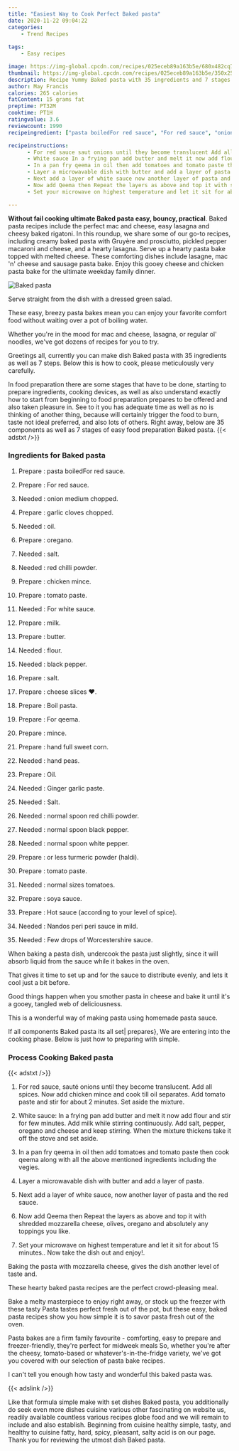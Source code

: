```yaml
---
title: "Easiest Way to Cook Perfect Baked pasta"
date: 2020-11-22 09:04:22
categories:
    - Trend Recipes
    
tags:
    - Easy recipes

image: https://img-global.cpcdn.com/recipes/025eceb89a163b5e/680x482cq70/baked-pasta-recipe-main-photo.jpg
thumbnail: https://img-global.cpcdn.com/recipes/025eceb89a163b5e/350x250cq70/baked-pasta-recipe-main-photo.jpg
description: Recipe Yummy Baked pasta with 35 ingredients and 7 stages of easy cooking.
author: May Francis
calories: 265 calories
fatContent: 15 grams fat
preptime: PT32M
cooktime: PT1H
ratingvalue: 3.6
reviewcount: 1990
recipeingredient: ["pasta boiledFor red sauce", "For red sauce", "onion medium chopped", "garlic cloves chopped", "oil", "oregano", "salt", "red chilli powder", "chicken mince", "tomato paste", "For white sauce", "milk", "butter", "flour", "black pepper", "salt", "cheese slices ", "Boil pasta", "For qeema", "mince", "hand full sweet corn", "hand peas", "Oil", "Ginger garlic paste", "Salt", "normal spoon red chilli powder", "normal spoon black pepper", "normal spoon white pepper", "or less turmeric powder haldi", "tomato paste", "normal sizes tomatoes", "soya sauce", "Hot sauce according to your level of spice", "Nandos peri peri sauce in mild", "Few drops of Worcestershire sauce"]

recipeinstructions: 
      - For red sauce saut onions until they become translucent Add all spices Now add chicken mince and cook till oil separates Add tomato paste and stir for about 2 minutes Set aside the mixture 
      - White sauce In a frying pan add butter and melt it now add flour and stir for few minutes Add milk while stirring continuously Add salt pepper oregano and cheese and keep stirring When the mixture thickens take it off the stove and set aside 
      - In a pan fry qeema in oil then add tomatoes and tomato paste then cook qeema along with all the above mentioned ingredients including the vegies 
      - Layer a microwavable dish with butter and add a layer of pasta 
      - Next add a layer of white sauce now another layer of pasta and the red sauce 
      - Now add Qeema then Repeat the layers as above and top it with shredded mozzarella cheese olives oregano and absolutely any toppings you like 
      - Set your microwave on highest temperature and let it sit for about 15 minutes Now take the dish out and enjoy

---
```




**Without fail cooking ultimate Baked pasta easy, bouncy, practical**. Baked pasta recipes include the perfect mac and cheese, easy lasagna and cheesy baked rigatoni. In this roundup, we share some of our go-to recipes, including creamy baked pasta with Gruyère and prosciutto, pickled pepper macaroni and cheese, and a hearty lasagna. Serve up a hearty pasta bake topped with melted cheese. These comforting dishes include lasagne, mac &#39;n&#39; cheese and sausage pasta bake. Enjoy this gooey cheese and chicken pasta bake for the ultimate weekday family dinner.


![Baked pasta](https://img-global.cpcdn.com/recipes/025eceb89a163b5e/680x482cq70/baked-pasta-recipe-main-photo.jpg "Baked pasta")



Serve straight from the dish with a dressed green salad.

These easy, breezy pasta bakes mean you can enjoy your favorite comfort food without waiting over a pot of boiling water.

Whether you&#39;re in the mood for mac and cheese, lasagna, or regular ol&#39; noodles, we&#39;ve got dozens of recipes for you to try.


Greetings all, currently you can make dish Baked pasta with 35 ingredients as well as 7 steps. Below this is how to cook, please meticulously very carefully.

In food preparation there are some stages that have to be done, starting to prepare ingredients, cooking devices, as well as also understand exactly how to start from beginning to food preparation prepares to be offered and also taken pleasure in. See to it you has adequate time as well as no is thinking of another thing, because will certainly trigger the food to burn, taste not ideal preferred, and also lots of others. Right away, below are 35 components as well as 7 stages of easy food preparation Baked pasta.
{{< adstxt />}}

### Ingredients for Baked pasta


1. Prepare  : pasta boiledFor red sauce.

1. Prepare  : For red sauce.

1. Needed  : onion medium chopped.

1. Prepare  : garlic cloves chopped.

1. Needed  : oil.

1. Prepare  : oregano.

1. Needed  : salt.

1. Needed  : red chilli powder.

1. Prepare  : chicken mince.

1. Prepare  : tomato paste.

1. Needed  : For white sauce.

1. Prepare  : milk.

1. Prepare  : butter.

1. Needed  : flour.

1. Needed  : black pepper.

1. Prepare  : salt.

1. Prepare  : cheese slices ❤️.

1. Prepare  : Boil pasta.

1. Prepare  : For qeema.

1. Prepare  : mince.

1. Prepare  : hand full sweet corn.

1. Needed  : hand peas.

1. Prepare  : Oil.

1. Needed  : Ginger garlic paste.

1. Needed  : Salt.

1. Needed  : normal spoon red chilli powder.

1. Needed  : normal spoon black pepper.

1. Needed  : normal spoon white pepper.

1. Prepare  : or less turmeric powder (haldi).

1. Prepare  : tomato paste.

1. Needed  : normal sizes tomatoes.

1. Prepare  : soya sauce.

1. Prepare  : Hot sauce (according to your level of spice).

1. Needed  : Nandos peri peri sauce in mild.

1. Needed  : Few drops of Worcestershire sauce.


When baking a pasta dish, undercook the pasta just slightly, since it will absorb liquid from the sauce while it bakes in the oven.

That gives it time to set up and for the sauce to distribute evenly, and lets it cool just a bit before.

Good things happen when you smother pasta in cheese and bake it until it&#39;s a gooey, tangled web of deliciousness.

This is a wonderful way of making pasta using homemade pasta sauce.


If all components Baked pasta its all set| prepares}, We are entering into the cooking phase. Below is just how to preparing with simple.

### Process Cooking Baked pasta

{{< adstxt />}}


1. For red sauce, sauté onions until they become translucent. Add all spices. Now add chicken mince and cook till oil separates. Add tomato paste and stir for about 2 minutes. Set aside the mixture.



1. White sauce: In a frying pan add butter and melt it now add flour and stir for few minutes. Add milk while stirring continuously. Add salt, pepper, oregano and cheese and keep stirring. When the mixture thickens take it off the stove and set aside.



1. In a pan fry qeema in oil then add tomatoes and tomato paste then cook qeema along with all the above mentioned ingredients including the vegies.



1. Layer a microwavable dish with butter and add a layer of pasta.



1. Next add a layer of white sauce, now another layer of pasta and the red sauce.



1. Now add Qeema then Repeat the layers as above and top it with shredded mozzarella cheese, olives, oregano and absolutely any toppings you like.



1. Set your microwave on highest temperature and let it sit for about 15 minutes.. Now take the dish out and enjoy!.




Baking the pasta with mozzarella cheese, gives the dish another level of taste and.

These hearty baked pasta recipes are the perfect crowd-pleasing meal.

Bake a melty masterpiece to enjoy right away, or stock up the freezer with these tasty Pasta tastes perfect fresh out of the pot, but these easy, baked pasta recipes show you how simple it is to savor pasta fresh out of the oven.

Pasta bakes are a firm family favourite - comforting, easy to prepare and freezer-friendly, they&#39;re perfect for midweek meals So, whether you&#39;re after the cheesy, tomato-based or whatever&#39;s-in-the-fridge variety, we&#39;ve got you covered with our selection of pasta bake recipes.

I can&#39;t tell you enough how tasty and wonderful this baked pasta was.


{{< adslink />}}

Like that formula simple make with set dishes Baked pasta, you additionally do seek even more dishes cuisine various other fascinating on website us, readily available countless various recipes globe food and we will remain to include and also establish. Beginning from cuisine healthy simple, tasty, and healthy to cuisine fatty, hard, spicy, pleasant, salty acid is on our page. Thank you for reviewing the utmost dish Baked pasta.
